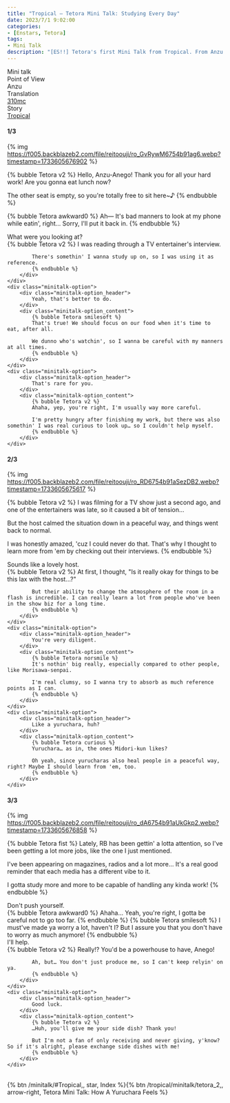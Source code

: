 ```yaml
---
title: "Tropical – Tetora Mini Talk: Studying Every Day"
date: 2023/7/1 9:02:00
categories:
- [Enstars, Tetora]
tags:
- Mini Talk
description: "[ES!!] Tetora's first Mini Talk from Tropical. From Anzu's POV."
---
```

<div class="three-wrapper" style="--storyColor:#5ac189;--storyColor-rgb:90,193,137;--storyColor-h:147.4;--storyColor-s:45.4%;--storyColor-l:55.5%;">
    <div class="info-area">
        <div class="info">
            <div class="info-item characters">
                <div class="label">
                    Mini talk
                </div>
                <div class="value">
								<a href="/categories/Enstars/Tetora" character="Tetora"></a>
                </div>
            </div>
            <div class="info-item one">
                <div class="label">
                    Point of View
                </div>
                <div class="value">
                    Anzu
                </div>
            </div>
            <div class="info-item two">
                <div class="label">
                    Translation
                </div>
                <div class="value">
                    <a href="/about">310mc</a>
                </div>
            </div>
            <div class="info-item three">
                <div class="label">
                   Story
                </div>
                <div class="value">
                    <a href="/tropical">Tropical</a>
                </div>
            </div>
        </div>
    </div>
</div>

<!-- more -->

#### <div mt="rare"></div> 1/3

{% img https://f005.backblazeb2.com/file/reitoouji/ro_GvRywM6754b91ag6.webp?timestamp=1733605676902 %}

{% bubble Tetora v2 %}
Hello, Anzu-Anego! Thank you for all your hard work! Are you gonna eat lunch now?

The other seat is empty, so you're totally free to sit here~♪
{% endbubble %}

{% bubble Tetora awkward0 %}
Ah— It's bad manners to look at my phone while eatin', right… Sorry, I'll put it back in.
{% endbubble %}

<div class="minitalk" character="Anzu">
    <div class="minitalk-option">
        <div class="minitalk-option_header">
            What were you looking at?
        </div>
        <div class="minitalk-option_content">
            {% bubble Tetora v2 %}
            I was reading through a TV entertainer's interview.

            There's somethin' I wanna study up on, so I was using it as reference.
			{% endbubble %}
        </div>
    </div>
    <div class="minitalk-option">
        <div class="minitalk-option_header">
            Yeah, that's better to do.
        </div>
        <div class="minitalk-option_content">
            {% bubble Tetora smilesoft %}
            That's true! We should focus on our food when it's time to eat, after all.

            We dunno who's watchin', so I wanna be careful with my manners at all times.
			{% endbubble %}
        </div>
    </div>
    <div class="minitalk-option">
        <div class="minitalk-option_header">
            That's rare for you.
        </div>
        <div class="minitalk-option_content">
            {% bubble Tetora v2 %}
            Ahaha, yep, you're right, I'm usually way more careful.

            I'm pretty hungry after finishing my work, but there was also somethin' I was real curious to look up… so I couldn't help myself.
			{% endbubble %}
        </div>
    </div>
</div>

#### <div mt="rare"></div> 2/3

{% img https://f005.backblazeb2.com/file/reitoouji/ro_RD6754b91aSezDB2.webp?timestamp=1733605675617 %}

{% bubble Tetora v2 %}
I was filming for a TV show just a second ago, and one of the entertainers was late, so it caused a bit of tension…

But the host calmed the situation down in a peaceful way, and things went back to normal.

I was honestly amazed, 'cuz I could never do that. That's why I thought to learn more from 'em by checking out their interviews.
{% endbubble %}

<div class="minitalk" character="Anzu">
    <div class="minitalk-option">
        <div class="minitalk-option_header">
            Sounds like a lovely host.
        </div>
        <div class="minitalk-option_content">
            {% bubble Tetora v2 %}
            At first, I thought, "Is it really okay for things to be this lax with the host…?"

            But their ability to change the atmosphere of the room in a flash is incredible. I can really learn a lot from people who've been in the show biz for a long time.
			{% endbubble %}
        </div>
    </div>
    <div class="minitalk-option">
        <div class="minitalk-option_header">
            You're very diligent.
        </div>
        <div class="minitalk-option_content">
            {% bubble Tetora norsmile %}
            It's nothin' big really, especially compared to other people, like Morisawa-senpai.

            I'm real clumsy, so I wanna try to absorb as much reference points as I can.
			{% endbubble %}
        </div>
    </div>
    <div class="minitalk-option">
        <div class="minitalk-option_header">
            Like a yuruchara, huh?
        </div>
        <div class="minitalk-option_content">
            {% bubble Tetora curious %}
            Yuruchara… as in, the ones Midori-kun likes?

            Oh yeah, since yurucharas also heal people in a peaceful way, right? Maybe I should learn from 'em, too.
			{% endbubble %}
        </div>
    </div>
</div>

#### <div mt="rare"></div> 3/3

{% img https://f005.backblazeb2.com/file/reitoouji/ro_dA6754b91aUkGkp2.webp?timestamp=1733605676858 %}

{% bubble Tetora fist %}
Lately, RB has been gettin' a lotta attention, so I've been getting a lot more jobs, like the one I just mentioned.

I've been appearing on magazines, radios and a lot more… It's a real good reminder that each media has a different vibe to it.

I gotta study more and more to be capable of handling any kinda work!
{% endbubble %}

<div class="minitalk" character="Anzu">
    <div class="minitalk-option">
        <div class="minitalk-option_header">
          Don't push yourself.
        </div>
        <div class="minitalk-option_content">
            {% bubble Tetora awkward0 %}
            Ahaha… Yeah, you're right, I gotta be careful not to go too far.
            {% endbubble %}
            {% bubble Tetora smilesoft %}
            I must've made ya worry a lot, haven't I? But I assure you that you don't have to worry as much anymore!
			{% endbubble %}
        </div>
    </div>
    <div class="minitalk-option">
        <div class="minitalk-option_header">
            I'll help.
        </div>
        <div class="minitalk-option_content">
            {% bubble Tetora v2 %}
            Really!? You'd be a powerhouse to have, Anego!

            Ah, but… You don't just produce me, so I can't keep relyin' on ya.
			{% endbubble %}
        </div>
    </div>
    <div class="minitalk-option">
        <div class="minitalk-option_header">
            Good luck.
        </div>
        <div class="minitalk-option_content">
            {% bubble Tetora v2 %}
            …Huh, you'll give me your side dish? Thank you!

            But I'm not a fan of only receiving and never giving, y'know? So if it's alright, please exchange side dishes with me!
			{% endbubble %}
        </div>
    </div>
</div>
<br>
<div toc>{% btn /minitalk/#Tropical,, star, Index %}{% btn /tropical/minitalk/tetora_2,, arrow-right, Tetora Mini Talk: How A Yuruchara Feels %}</div>
